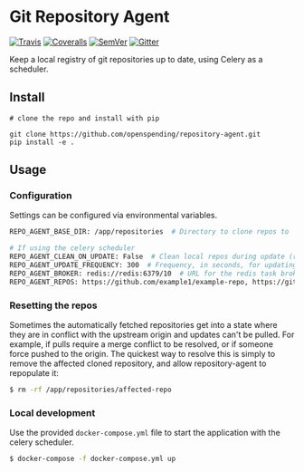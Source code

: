 # Git Repository Agent

[![Travis](https://img.shields.io/travis/openspending/repository-agent/master.svg)](https://travis-ci.org/openspending/repository-agent)
[![Coveralls](http://img.shields.io/coveralls/openspending/repository-agent/master.svg)](https://coveralls.io/r/openspending/repository-agent?branch=master)
[![SemVer](https://img.shields.io/badge/versions-SemVer-brightgreen.svg)](http://semver.org/)
[![Gitter](https://img.shields.io/gitter/room/openspending/chat.svg)](https://gitter.im/openspending/chat)


Keep a local registry of git repositories up to date, using Celery as a scheduler.

## Install

```
# clone the repo and install with pip

git clone https://github.com/openspending/repository-agent.git
pip install -e .
```

## Usage

### Configuration

Settings can be configured via environmental variables.

```sh
REPO_AGENT_BASE_DIR: /app/repositories  # Directory to clone repos to

# If using the celery scheduler
REPO_AGENT_CLEAN_ON_UPDATE: False  # Clean local repos during update (removes local untracked files)
REPO_AGENT_UPDATE_FREQUENCY: 300  # Frequency, in seconds, for updating the registry.
REPO_AGENT_BROKER: redis://redis:6379/10  # URL for the redis task broker
REPO_AGENT_REPOS: https://github.com/example1/example-repo, https://github.com/example2/example-repo#branch  # List of repositories separated by commas
```

### Resetting the repos

Sometimes the automatically fetched repositories get into a state where they are in conflict with the upstream origin and updates can't be pulled. For example, if pulls require a merge conflict to be resolved, or if someone force pushed to the origin. The quickest way to resolve this is simply to remove the affected cloned repository, and allow repository-agent to repopulate it:

```sh
$ rm -rf /app/repositories/affected-repo
```

### Local development

Use the provided `docker-compose.yml` file to start the application with the celery scheduler.

```sh
$ docker-compose -f docker-compose.yml up
```
